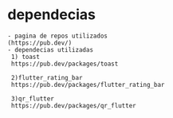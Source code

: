 # dependecias 
    - pagina de repos utilizados
    (https://pub.dev/)
    - dependecias utilizadas
     1) toast
     https://pub.dev/packages/toast

     2)flutter_rating_bar
     https://pub.dev/packages/flutter_rating_bar
     
     3)qr_flutter
     https://pub.dev/packages/qr_flutter

